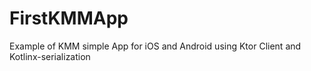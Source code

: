 # FirstKMMApp
Example of KMM simple App for iOS and Android using Ktor Client and Kotlinx-serialization
